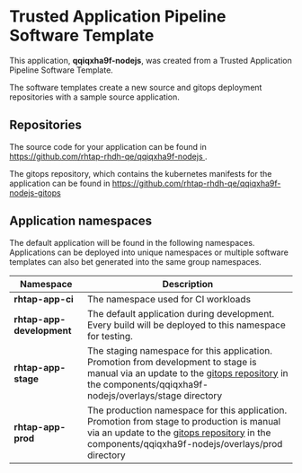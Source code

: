 # Trusted Application Pipeline Software Template

This application, **qqiqxha9f-nodejs**, was created from a Trusted Application Pipeline Software Template.

The software templates create a new source and gitops deployment repositories with a sample source application. 

## Repositories

The source code for your application can be found in [https://github.com/rhtap-rhdh-qe/qqiqxha9f-nodejs ](https://github.com/rhtap-rhdh-qe/qqiqxha9f-nodejs ).
 
The gitops repository, which contains the kubernetes manifests for the application can be found in 
[https://github.com/rhtap-rhdh-qe/qqiqxha9f-nodejs-gitops ](https://github.com/rhtap-rhdh-qe/qqiqxha9f-nodejs-gitops ) 

## Application namespaces 

The default application will be found in the following namespaces. Applications can be deployed into unique namespaces or multiple software templates can also bet generated into the same group namespaces.  

|  Namespace   |  Description   |  
| -------- | -------- |
| **rhtap-app-ci** | The namespace used for CI workloads |
| **rhtap-app-development** | The default application during development. Every build will be deployed to this namespace for testing. |
| **rhtap-app-stage** | The staging namespace for this application. Promotion from development to stage is manual via an update to the [gitops repository](https://github.com/rhtap-rhdh-qe/qqiqxha9f-nodejs-gitops ) in the components/qqiqxha9f-nodejs/overlays/stage directory |
| **rhtap-app-prod** | The production namespace for this application. Promotion from stage to production is manual via an update to the [gitops repository](https://github.com/rhtap-rhdh-qe/qqiqxha9f-nodejs-gitops ) in the components/qqiqxha9f-nodejs/overlays/prod directory |